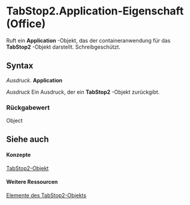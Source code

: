 
# TabStop2.Application-Eigenschaft (Office)

Ruft ein  **Application** -Objekt, das der containeranwendung für das **TabStop2** -Objekt darstellt. Schreibgeschützt.


## Syntax

 _Ausdruck_. **Application**

 _Ausdruck_ Ein Ausdruck, der ein **TabStop2** -Objekt zurückgibt.


### Rückgabewert

Object


## Siehe auch


#### Konzepte


[TabStop2-Objekt](fee461a9-684b-e6c2-a74a-d0aa161d0d9c.md)
#### Weitere Ressourcen


[Elemente des TabStop2-Objekts](http://msdn.microsoft.com/library/e917b4b4-3df3-93a1-3cf8-ce65edc5f18e%28Office.15%29.aspx)